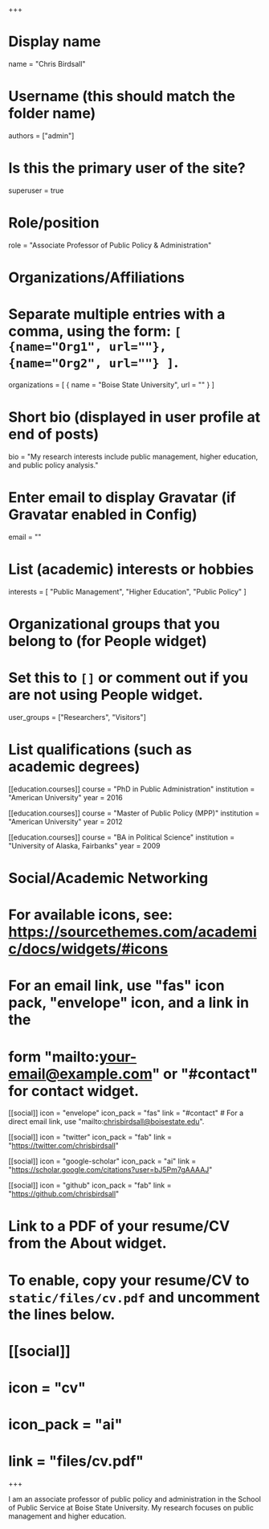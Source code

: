 +++
# Display name
name = "Chris Birdsall"

# Username (this should match the folder name)
authors = ["admin"]

# Is this the primary user of the site?
superuser = true

# Role/position
role = "Associate Professor of Public Policy & Administration"

# Organizations/Affiliations
#   Separate multiple entries with a comma, using the form: `[ {name="Org1", url=""}, {name="Org2", url=""} ]`.
organizations = [ { name = "Boise State University", url = "" } ]

# Short bio (displayed in user profile at end of posts)
bio = "My research interests include public management, higher education, and public policy analysis."

# Enter email to display Gravatar (if Gravatar enabled in Config)
email = ""

# List (academic) interests or hobbies
interests = [
  "Public Management",
  "Higher Education",
  "Public Policy"
]

# Organizational groups that you belong to (for People widget)
#   Set this to `[]` or comment out if you are not using People widget.
user_groups = ["Researchers", "Visitors"]

# List qualifications (such as academic degrees)
[[education.courses]]
  course = "PhD in Public Administration"
  institution = "American University"
  year = 2016

[[education.courses]]
  course = "Master of Public Policy (MPP)"
  institution = "American University"
  year = 2012

[[education.courses]]
  course = "BA in Political Science"
  institution = "University of Alaska, Fairbanks"
  year = 2009

# Social/Academic Networking
# For available icons, see: https://sourcethemes.com/academic/docs/widgets/#icons
#   For an email link, use "fas" icon pack, "envelope" icon, and a link in the
#   form "mailto:your-email@example.com" or "#contact" for contact widget.

[[social]]
  icon = "envelope"
  icon_pack = "fas"
  link = "#contact"  # For a direct email link, use "mailto:chrisbirdsall@boisestate.edu".

[[social]]
  icon = "twitter"
  icon_pack = "fab"
  link = "https://twitter.com/chrisbirdsall"

[[social]]
  icon = "google-scholar"
  icon_pack = "ai"
  link = "https://scholar.google.com/citations?user=bJ5Pm7gAAAAJ"

[[social]]
  icon = "github"
  icon_pack = "fab"
  link = "https://github.com/chrisbirdsall"

# Link to a PDF of your resume/CV from the About widget.
# To enable, copy your resume/CV to `static/files/cv.pdf` and uncomment the lines below.
# [[social]]
#   icon = "cv"
#   icon_pack = "ai"
#   link = "files/cv.pdf"

+++

I am an associate professor of public policy and administration in the School of Public Service at Boise State University. My research focuses on public management and higher education.
